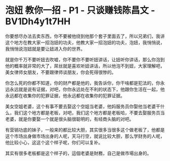 # 泡妞 教你一招 - P1 - 只谈赚钱陈昌文 - BV1Dh4y1t7HH

你要想尽办法去卖东西，你不要被他绕到他那个套子里面去了，所以兄弟们，我讲这个地方在教大家一招泡妞的功夫，他教大家一招泡妞的功夫，泡妞，我悄悄说，我悄悄说泡妞就是要让妞进入你的世界。

就是你千万不要听妞去吹嘘，你不要你不要听妞讲话，让妞听你讲话，那么你泡到他的概率就非常的大了，屌丝就是喜欢听妞讲话，所以他泡不到妞，大家理解吧，美女律师女朋友，不要跟律师谈朋友，你会死得很惨的。

你怎么死的你都不知道，你的财产都是他的，我告诉你，你干啥都是犯法的，你永远永远就是说有证据，对吧，你你永远处在不利的状态下，他跟你生活在一起，他永远都在收集你的犯罪证据，他永远都在收集你的犯罪证据。

美女空姐老婆，这个有事不要去娶这个空姐当老婆，他妈服务员你娶他当老婆干什么，我们这个地方都是老板，对吧，我们这个地方都是老板哈，不要去娶服务员当老婆，就是你要娶一个就是很头脑很聪明的，有经商头脑的对吧。

有营销功底的妹子，一般来的都比较大胆，其实很多当很多这个做老板了，他都是这个市场出身做市场出身的人呢，天马行空，就说比较大胆，那么学财务的人呢，他比较小心，这这个这个样子呢，你们可以复补。

其实有很多老板都是这个样子的，這個老婆是財務，自己是做市場出身的。